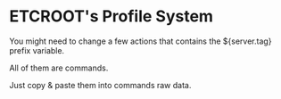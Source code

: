 # ETCROOT's Profile System

You might need to change a few actions that contains the ${server.tag} prefix variable.

All of them are commands.

Just copy & paste them into commands raw data.
